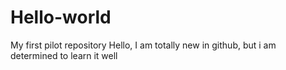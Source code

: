 # Hello-world
My first pilot repository 
Hello, I am totally new in github, but i am determined to learn it well

